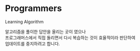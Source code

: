 # Programmers
Learning Algorithm

알고리즘을 풀이한 답안을 올리는 곳이 였으나<br>
프로그래머스에서 직접 돌리면서 다시 복습하는 것이 효율적이라 판단하여<br>
업데이트를 중지하려고 합니다.
